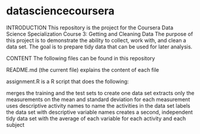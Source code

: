 # datasciencecoursera
INTRODUCTION
This repository is the project for the Coursera Data Science Specialization Course 3: Getting and Cleaning Data The purpose of this project is to demonstrate the ability to collect, work with, and clean a data set. The goal is to prepare tidy data that can be used for later analysis.

CONTENT
The following files can be found in this repository

README.md (the current file) explains the content of each file

assignment.R is a R script that does the following:

merges the training and the test sets to create one data set
extracts only the measurements on the mean and standard deviation for each measurement
uses descriptive activity names to name the activities in the data set
labels the data set with descriptive variable names
creates a second, independent tidy data set with the average of each variable for each activity and each subject

